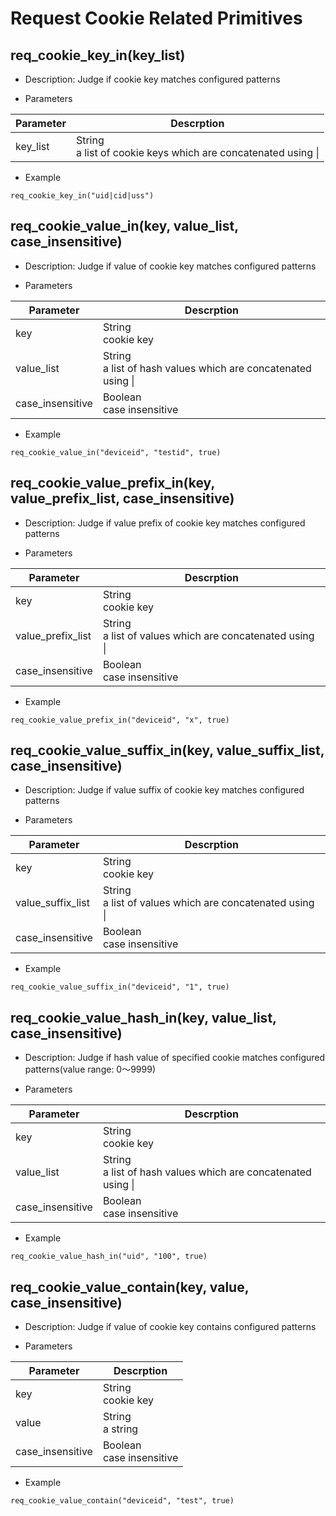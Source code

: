 # Request Cookie Related Primitives

## req_cookie_key_in(key_list)
* Description: Judge if cookie key matches configured patterns

* Parameters

| Parameter | Descrption |
| --------- | ---------- |
| key_list | String<br>a list of cookie keys which are concatenated using &#124; |


* Example

```
req_cookie_key_in("uid|cid|uss")
```

## req_cookie_value_in(key, value_list, case_insensitive)
* Description: Judge if value of cookie key matches configured patterns

* Parameters

| Parameter | Descrption |
| --------- | ---------- |
| key | String<br>cookie key |
| value_list | String<br>a list of hash values which are concatenated using &#124; |
| case_insensitive | Boolean<br>case insensitive |

* Example

```
req_cookie_value_in("deviceid", "testid", true)
```

## req_cookie_value_prefix_in(key, value_prefix_list, case_insensitive)
* Description: Judge if value prefix of cookie key matches configured patterns

* Parameters

| Parameter | Descrption |
| --------- | ---------- |
| key | String<br>cookie key |
| value_prefix_list | String<br>a list of values which are concatenated using &#124; |
| case_insensitive | Boolean<br>case insensitive |

* Example

```
req_cookie_value_prefix_in("deviceid", "x", true)
```

## req_cookie_value_suffix_in(key, value_suffix_list, case_insensitive)
* Description: Judge if value suffix of cookie key matches configured patterns

* Parameters

| Parameter | Descrption |
| --------- | ---------- |
| key | String<br>cookie key |
| value_suffix_list | String<br>a list of values which are concatenated using &#124; |
| case_insensitive | Boolean<br>case insensitive |

* Example

```
req_cookie_value_suffix_in("deviceid", "1", true)
```

## req_cookie_value_hash_in(key, value_list, case_insensitive)
* Description: Judge if hash value of specified cookie matches configured patterns(value range: 0～9999)

* Parameters

| Parameter | Descrption |
| --------- | ---------- |
| key | String<br>cookie key |
| value_list | String<br>a list of hash values which are concatenated using &#124; |
| case_insensitive | Boolean<br>case insensitive |

* Example

```
req_cookie_value_hash_in("uid", "100", true)
```

## req_cookie_value_contain(key, value, case_insensitive)
* Description: Judge if value of cookie key contains configured patterns

* Parameters

| Parameter | Descrption |
| --------- | ---------- |
| key | String<br>cookie key |
| value | String<br>a string |
| case_insensitive | Boolean<br>case insensitive |


* Example

```
req_cookie_value_contain("deviceid", "test", true)
```
